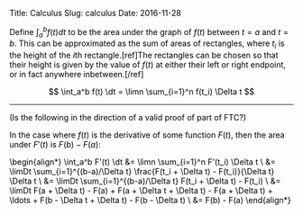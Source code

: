 Title: Calculus
Slug: calculus
Date: 2016-11-28

<style type="text/css">
body {color: black;}
</style>

$$
\newcommand{\i}{\mathbf{i}}
\newcommand{\j}{\mathbf{j}}
\newcommand{\cvec}[2]{\begin{pmatrix}#1\\#2\end{pmatrix}}
\newcommand{\mat}[4]{\begin{bmatrix}#1 & #2\\#3 & #4\\ \end{bmatrix}}
\newcommand{\scvec}[2]{\tiny{\cvec{#1}{#2}}}
\newcommand{\smat}[4]{\tiny{\mat{#1}{#2}{#3}{#4}}}
\newcommand{\nth}{n^{\text{th}}}
\newcommand{\sumn}{\sum_{n=1}^{\infty}}
\newcommand{\limn}{\lim\limits_{n \to \infty}}
\newcommand{\limDt}{\lim\limits_{\Delta t \to 0}}
\newcommand{\dt}{\,\mathrm{d}t}
$$

Define $\int_a^b f(t) dt$ to be the area under the graph of $f(t)$ between
$t=a$ and $t=b$. This can be approximated as the sum of areas of rectangles,
where $t_i$ is the height of the $i\mathrm{th}$ rectangle.[ref]The rectangles
can be chosen so that their height is given by the value of $f(t)$ at either
their left or right endpoint, or in fact anywhere inbetween.[/ref]

$$
\int_a^b f(t) \dt = \limn \sum_{i=1}^n f(t_i) \Delta t
$$

----------------------------------------------------------------------------

(Is the following in the direction of a valid proof of part of FTC?)

In the case where $f(t)$ is the derivative of some function $F(t)$, then the area under $F'(t)$ is $F(b) - F(a)$:

\begin{align*}
\int_a^b F'(t) \dt
&= \limn \sum_{i=1}^n F'(t_i) \Delta t \\
&= \limDt \sum_{i=1}^{(b-a)/\Delta t} \frac{F(t_i + \Delta t) - F(t_i)}{\Delta t} \Delta t \\
&= \limDt \sum_{i=1}^{(b-a)/\Delta t} F(t_i + \Delta t) - F(t_i) \\
&= \limDt F(a + \Delta t) - F(a) + F(a + \Delta t + \Delta t) - F(a + \Delta t) + \ldots  + F(b - \Delta t + \Delta t) - F(b - \Delta t) \\
&= F(b) - F(a)
\end{align*}
